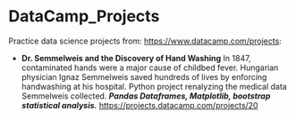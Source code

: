 # DataCamp_Projects
Practice data science projects from: https://www.datacamp.com/projects:

+ **Dr. Semmelweis and the Discovery of Hand Washing**
In 1847, contaminated hands were a major cause of childbed fever. Hungarian physician Ignaz Semmelweis saved hundreds of lives by enforcing handwashing at his hospital. Python project renalyzing the medical data Semmelweis collected. ***Pandas Dataframes, Matplotlib, bootstrap statistical analysis.*** https://projects.datacamp.com/projects/20

